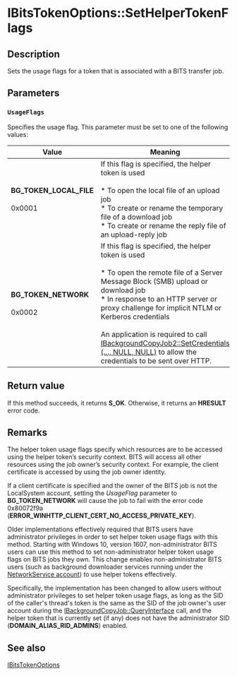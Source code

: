 # IBitsTokenOptions::SetHelperTokenFlags

## Description

Sets the usage flags for a token that is associated with a BITS transfer job.

## Parameters

### `UsageFlags`

Specifies the usage flag. This parameter must be set to one of the following values:

| Value | Meaning |
| --- | --- |
| **BG_TOKEN_LOCAL_FILE**<br><br>0x0001 | If this flag is specified, the helper token is used<br><br>* To open the local file of an upload job<br>* To create or rename the temporary file of a download job<br>* To create or rename the reply file of an upload-reply job |
| **BG_TOKEN_NETWORK**<br><br>0x0002 | If this flag is specified, the helper token is used<br><br>* To open the remote file of a Server Message Block (SMB) upload or download job<br>* In response to an HTTP server or proxy challenge for implicit NTLM or Kerberos credentials<br><br>An application is required to call [IBackgroundCopyJob2::SetCredentials (..., NULL, NULL)](https://learn.microsoft.com/windows/desktop/api/bits1_5/nf-bits1_5-ibackgroundcopyjob2-setcredentials) to allow the credentials to be sent over HTTP. |

## Return value

If this method succeeds, it returns **S_OK**. Otherwise, it returns an **HRESULT** error code.

## Remarks

The helper token usage flags specify which resources are to be accessed using the helper token’s security context. BITS will access all other resources using the job owner’s security context. For example, the client certificate is accessed by using the job owner identity.

If a client certificate is specified and the owner of the BITS job is not the LocalSystem account, setting the *UsageFlag* parameter to **BG_TOKEN_NETWORK** will cause the job to fail with the error code 0x80072f9a (**ERROR_WINHTTP_CLIENT_CERT_NO_ACCESS_PRIVATE_KEY**).

Older implementations effectively required that BITS users have administrator privileges in order to set helper token usage flags with this method. Starting with Windows 10, version 1607, non-administrator BITS users can use this method to set non-administrator helper token usage flags on BITS jobs they own. This change enables non-administrator BITS users (such as background downloader services running under the [NetworkService account](https://learn.microsoft.com/windows/desktop/Services/networkservice-account)) to use helper tokens effectively.

Specifically, the implementation has been changed to allow users without administrator privileges to set helper token usage flags, as long as the SID of the caller's thread's token is the same as the SID of the job owner's user account during the [IBackgroundCopyJob::QueryInterface](https://learn.microsoft.com/windows/desktop/api/bits/nn-bits-ibackgroundcopyjob) call, and the helper token that is currently set (if any) does not have the administrator SID (**DOMAIN_ALIAS_RID_ADMINS**) enabled.

## See also

[IBitsTokenOptions](https://learn.microsoft.com/windows/desktop/api/bits4_0/nn-bits4_0-ibitstokenoptions)